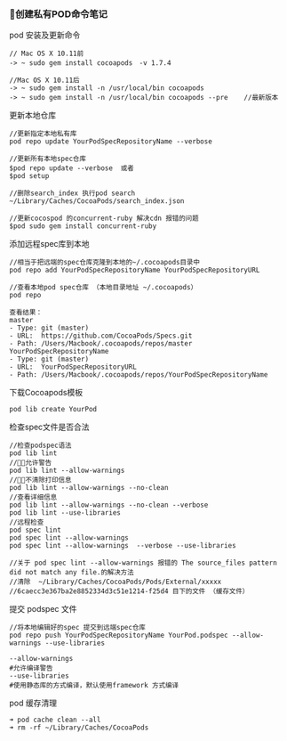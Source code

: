 ### 创建私有POD命令笔记

pod  安装及更新命令

    // Mac OS X 10.11前 
    -> ~ sudo gem install cocoapods　-v 1.7.4

    //Mac OS X 10.11后   
    -> ~ sudo gem install -n /usr/local/bin cocoapods        
    -> ~ sudo gem install -n /usr/local/bin cocoapods --pre    //最新版本

更新本地仓库

    //更新指定本地私有库
    pod repo update YourPodSpecRepositoryName --verbose

    //更新所有本地spec仓库
    $pod repo update --verbose  或者
    $pod setup

    //删除search_index 执行pod search
    ~/Library/Caches/CocoaPods/search_index.json

    //更新cocospod 的concurrent-ruby 解决cdn 报错的问题 
    $pod sudo gem install concurrent-ruby



添加远程spec库到本地    

    //相当于把远端的spec仓库克隆到本地的~/.cocoapods目录中
    pod repo add YourPodSpecRepositoryName YourPodSpecRepositoryURL

    //查看本地pod spec仓库 （本地目录地址 ~/.cocoapods）
    pod repo

    查看结果：
    master
    - Type: git (master)
    - URL:  https://github.com/CocoaPods/Specs.git
    - Path: /Users/Macbook/.cocoapods/repos/master
    YourPodSpecRepositoryName
    - Type: git (master)
    - URL:  YourPodSpecRepositoryURL
    - Path: /Users/Macbook/.cocoapods/repos/YourPodSpecRepositoryName



下载Cocoapods模板

    pod lib create YourPod


检查spec文件是否合法

    //检查podspec语法
    pod lib lint
    //允许警告
    pod lib lint --allow-warnings
    //不清除打印信息
    pod lib lint --allow-warnings --no-clean
    //查看详细信息
    pod lib lint --allow-warnings --no-clean --verbose
    pod lib lint --use-libraries
    //远程检查
    pod spec lint
    pod spec lint --allow-warnings
    pod spec lint --allow-warnings  --verbose --use-libraries
    
    //关于 pod spec lint --allow-warnings 报错的 The source_files pattern did not match any file.的解决方法
    //清除  ~/Library/Caches/CocoaPods/Pods/External/xxxxx //6caecc3e367ba2e8852334d3c51e1214-f25d4 目下的文件 （缓存文件）





提交 podspec 文件

    //将本地编辑好的spec 提交到远端spec仓库
    pod repo push YourPodSpecRepositoryName YourPod.podspec --allow-warnings --use-libraries

    --allow-warnings  
    #允许编译警告
    --use-libraries
    #使用静态库的方式编译，默认使用framework 方式编译

pod 缓存清理

    ➜ pod cache clean --all
    ➜ rm -rf ~/Library/Caches/CocoaPods


